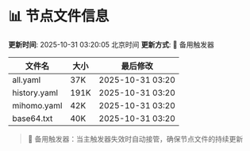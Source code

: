 # 📊 节点文件信息

**更新时间**: 2025-10-31 03:20:05 北京时间
**更新方式**: 🔄 备用触发器

| 文件名 | 大小 | 最后修改 |
|--------|------|----------|
| all.yaml | 37K | 2025-10-31 03:20 |
| history.yaml | 191K | 2025-10-31 03:20 |
| mihomo.yaml | 42K | 2025-10-31 03:20 |
| base64.txt | 40K | 2025-10-31 03:20 |

> 🔄 备用触发器：当主触发器失效时自动接管，确保节点文件的持续更新
